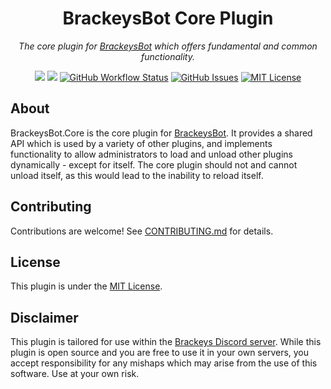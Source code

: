 <h1 align="center">BrackeysBot Core Plugin</h1>
<p align="center"><i>The core plugin for <a href="https://github.com/oliverbooth/BrackeysBot">BrackeysBot</a> which offers fundamental and common functionality.</i></p>
<p align="center">
<a href="https://www.nuget.org/packages/BrackeysBot.Core/"><img src="https://img.shields.io/nuget/v/BrackeysBot.Core.API?label=stable%20build"></a>
<a href="https://www.nuget.org/packages/BrackeysBot.Core/"><img src="https://img.shields.io/nuget/vpre/BrackeysBot.Core.API?label=nightly%20build"></a>
<a href="https://github.com/BrackeysBot/BrackeysBot.Core/actions?query=workflow%3A%22.NET%22"><img src="https://img.shields.io/github/workflow/status/BrackeysBot/BrackeysBot.Core/.NET" alt="GitHub Workflow Status" title="GitHub Workflow Status"></a>
<a href="https://github.com/BrackeysBot/BrackeysBot.Core/issues"><img src="https://img.shields.io/github/issues/BrackeysBot/BrackeysBot.Core" alt="GitHub Issues" title="GitHub Issues"></a>
<a href="https://github.com/BrackeysBot/BrackeysBot.Core/blob/main/LICENSE.md"><img src="https://img.shields.io/github/license/BrackeysBot/BrackeysBot.Core" alt="MIT License" title="MIT License"></a>
</p>

## About
BrackeysBot.Core is the core plugin for [BrackeysBot](https://github.com/oliverbooth/BrackeysBot/). It provides a shared API which is used by a variety of other plugins, and implements functionality to allow administrators to load and unload other plugins dynamically - except for itself. The core plugin should not and cannot unload itself, as this would lead to the inability to reload itself.

## Contributing
Contributions are welcome! See [CONTRIBUTING.md](CONTRIBUTING.md) for details.

## License
This plugin is under the [MIT License](LICENSE.md).

## Disclaimer
This plugin is tailored for use within the [Brackeys Discord server](https://discord.gg/brackeys). While this plugin is open source and you are free to use it in your own servers, you accept responsibility for any mishaps which may arise from the use of this software. Use at your own risk.
